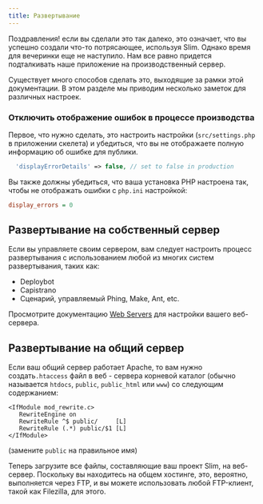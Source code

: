 ```yaml
---
title: Развертывание
---
```

Поздравления! если вы сделали это так далеко, это означает, что вы успешно создали что-то потрясающее, используя Slim. 
Однако время для вечеринки еще не наступило. 
Нам все равно придется подталкивать наше приложение на производственный сервер.

Существует много способов сделать это, выходящие за рамки этой документации. 
В этом разделе мы приводим несколько заметок для различных настроек.

### Отключить отображение ошибок в процессе производства

Первое, что нужно сделать, это настроить настройки  (`src/settings.php` в приложении скелета) 
и убедиться, что вы не отображаете полную информацию об ошибке для публики.

```php
  'displayErrorDetails' => false, // set to false in production
```

Вы также должны убедиться, что ваша установка PHP настроена так, чтобы не отображать ошибки с `php.ini` настройкой:

```ini
display_errors = 0
```


## Развертывание на собственный сервер

Если вы управляете своим сервером, вам следует настроить процесс развертывания с использованием 
любой из многих систем развертывания, таких как:

* Deploybot
* Capistrano
* Сценарий, управляемый Phing, Make, Ant, etc.


Просмотрите документацию [Web Servers](/docs/start/web-servers.html) для настройки вашего веб-сервера.


## Развертывание на общий сервер

Если ваш общий сервер работает Apache, то вам нужно создать`.htaccess` файл в веб - сервера корневой каталог
 (обычно называется `htdocs`, `public`, `public_html` или `www`) со следующим содержанием:

```apacheconfig
<IfModule mod_rewrite.c>
   RewriteEngine on
   RewriteRule ^$ public/     [L]
   RewriteRule (.*) public/$1 [L]
</IfModule>
```

(замените `public` на правильное имя)

Теперь загрузите все файлы, составляющие ваш проект Slim, на веб-сервер. Поскольку вы находитесь на общем хостинге, 
это, вероятно, выполняется через FTP, и вы можете использовать любой FTP-клиент, такой как Filezilla, для этого.